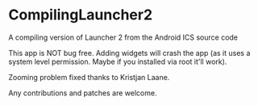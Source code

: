 CompilingLauncher2
==================

A compiling version of Launcher 2 from the Android ICS source code

This app is NOT bug free. Adding widgets will crash the app (as it uses a system level permission. Maybe if you installed via root it'll work). 

Zooming problem fixed thanks to Kristjan Laane.

Any contributions and patches are welcome.
